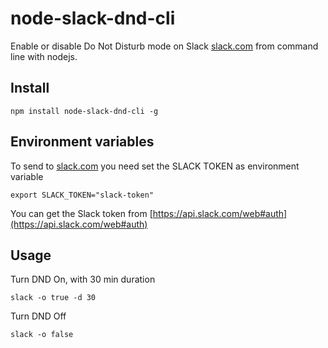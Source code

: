 # node-slack-dnd-cli

Enable or disable Do Not Disturb mode on Slack [slack.com](https://slack.com/) from command line with nodejs.

## Install

    npm install node-slack-dnd-cli -g

## Environment variables

To send to [slack.com](https://slack.com/) you need set the SLACK TOKEN as environment variable

    export SLACK_TOKEN="slack-token"

You can get the Slack token from [https://api.slack.com/web#auth](https://api.slack.com/web#auth)

## Usage

Turn DND On, with 30 min duration

    slack -o true -d 30
    
Turn DND Off

    slack -o false
